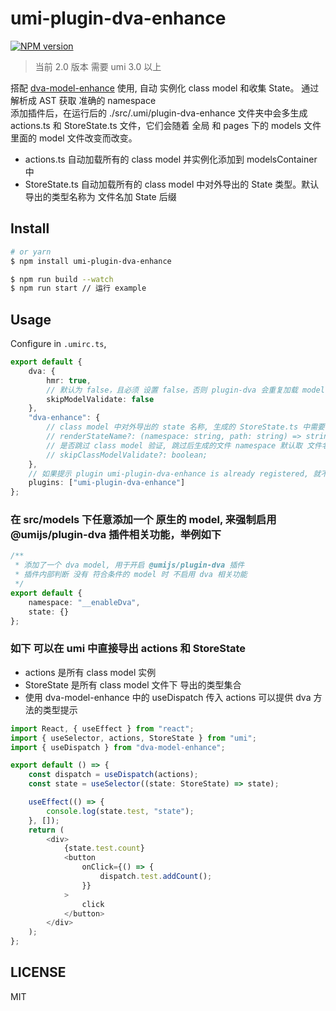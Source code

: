 # umi-plugin-dva-enhance

[![NPM version](https://img.shields.io/npm/v/umi-plugin-dva-enhance.svg?style=flat)](https://npmjs.org/package/umi-plugin-dva-enhance)

> 当前 2.0 版本 需要 umi 3.0 以上

搭配 [dva-model-enhance](https://github.com/yehq/dva-model-enhance) 使用, 自动 实例化 class model 和收集 State。 通过 解析成 AST 获取 准确的 namespace  
添加插件后，在运行后的 ./src/.umi/plugin-dva-enhance 文件夹中会多生成 actions.ts 和 StoreState.ts 文件，它们会随着 全局 和 pages 下的 models 文件里面的 model 文件改变而改变。

-   actions.ts 自动加载所有的 class model 并实例化添加到 modelsContainer 中
-   StoreState.ts 自动加载所有的 class model 中对外导出的 State 类型。默认导出的类型名称为 文件名加 State 后缀

## Install

```bash
# or yarn
$ npm install umi-plugin-dva-enhance
```

```bash
$ npm run build --watch
$ npm run start // 运行 example
```

## Usage

Configure in `.umirc.ts`,

```ts
export default {
    dva: {
        hmr: true,
        // 默认为 false，且必须 设置 false，否则 plugin-dva 会重复加载 model
        skipModelValidate: false
    },
    "dva-enhance": {
        // class model 中对外导出的 state 名称, 生成的 StoreState.ts 中需要引用
        // renderStateName?: (namespace: string, path: string) => string;
        // 是否跳过 class model 验证, 跳过后生成的文件 namespace 默认取 文件名称, 默认值 false;
        // skipClassModelValidate?: boolean;
    },
    // 如果提示 plugin umi-plugin-dva-enhance is already registered, 就不用显示添加插件
    plugins: ["umi-plugin-dva-enhance"]
};
```

### 在 src/models 下任意添加一个 原生的 model, 来强制启用 @umijs/plugin-dva 插件相关功能，举例如下

```ts
/**
 * 添加了一个 dva model, 用于开启 @umijs/plugin-dva 插件
 * 插件内部判断 没有 符合条件的 model 时 不启用 dva 相关功能
 */
export default {
    namespace: "__enableDva",
    state: {}
};
```

### 如下 可以在 umi 中直接导出 actions 和 StoreState

-   actions 是所有 class model 实例
-   StoreState 是所有 class model 文件下 导出的类型集合
-   使用 dva-model-enhance 中的 useDispatch 传入 actions 可以提供 dva 方法的类型提示

```ts
import React, { useEffect } from "react";
import { useSelector, actions, StoreState } from "umi";
import { useDispatch } from "dva-model-enhance";

export default () => {
    const dispatch = useDispatch(actions);
    const state = useSelector((state: StoreState) => state);

    useEffect(() => {
        console.log(state.test, "state");
    }, []);
    return (
        <div>
            {state.test.count}
            <button
                onClick={() => {
                    dispatch.test.addCount();
                }}
            >
                click
            </button>
        </div>
    );
};
```

## LICENSE

MIT
